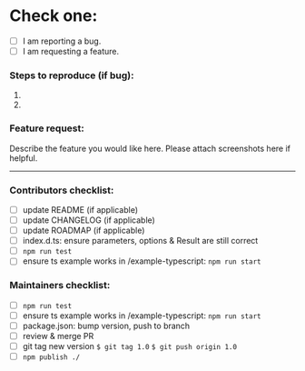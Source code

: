 # Check one:
- [ ] I am reporting a bug.
- [ ] I am requesting a feature.

### Steps to reproduce (if bug):
1.
2.

### Feature request:
Describe the feature you would like here.
Please attach screenshots here if helpful.
___

### Contributors checklist:
- [ ] update README (if applicable)
- [ ] update CHANGELOG (if applicable)
- [ ] update ROADMAP (if applicable)
- [ ] index.d.ts: ensure parameters, options & Result are still correct
- [ ] `npm run test`
- [ ] ensure ts example works in /example-typescript: `npm run start`

### Maintainers checklist:
- [ ] `npm run test`
- [ ] ensure ts example works in /example-typescript: `npm run start`
- [ ] package.json: bump version, push to branch
- [ ] review & merge PR
- [ ] git tag new version
        `$ git tag 1.0`
        `$ git push origin 1.0`
- [ ] `npm publish ./`
